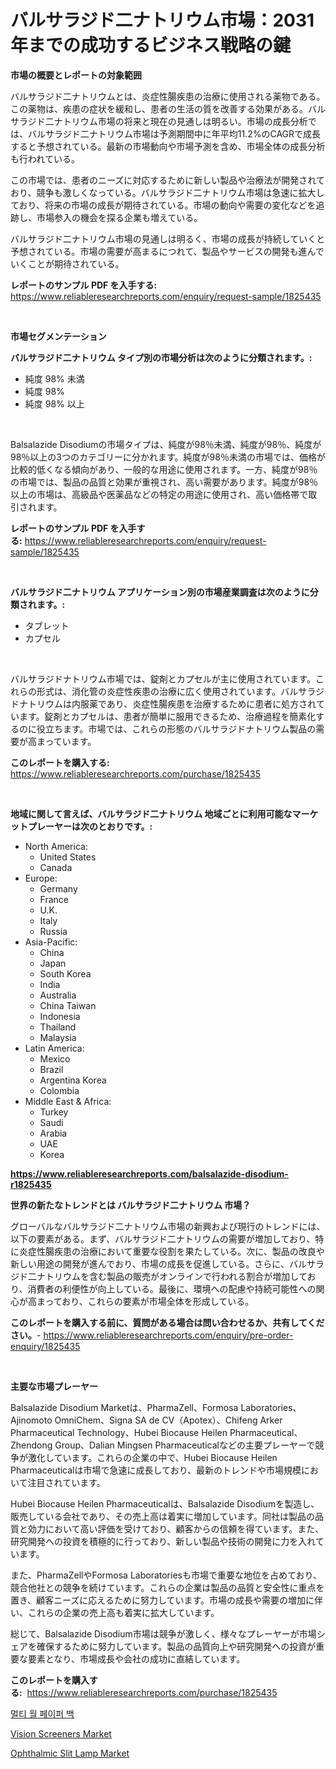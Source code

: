 <p><h1>バルサラジド二ナトリウム市場：2031年までの成功するビジネス戦略の鍵</h1></p><p><strong>市場の概要とレポートの対象範囲</strong></p>
<p><p>バルサラジド二ナトリウムとは、炎症性腸疾患の治療に使用される薬物である。この薬物は、疾患の症状を緩和し、患者の生活の質を改善する効果がある。バルサラジド二ナトリウム市場の将来と現在の見通しは明るい。市場の成長分析では、バルサラジド二ナトリウム市場は予測期間中に年平均11.2%のCAGRで成長すると予想されている。最新の市場動向や市場予測を含め、市場全体の成長分析も行われている。</p><p>この市場では、患者のニーズに対応するために新しい製品や治療法が開発されており、競争も激しくなっている。バルサラジド二ナトリウム市場は急速に拡大しており、将来の市場の成長が期待されている。市場の動向や需要の変化などを追跡し、市場参入の機会を探る企業も増えている。</p><p>バルサラジド二ナトリウム市場の見通しは明るく、市場の成長が持続していくと予想されている。市場の需要が高まるにつれて、製品やサービスの開発も進んでいくことが期待されている。</p></p>
<p><strong>レポートのサンプル PDF を入手する:</strong> <a href="https://www.reliableresearchreports.com/enquiry/request-sample/1825435">https://www.reliableresearchreports.com/enquiry/request-sample/1825435</a></p>
<p>&nbsp;</p>
<p><strong>市場セグメンテーション</strong></p>
<p><strong>バルサラジド二ナトリウム タイプ別の市場分析は次のように分類されます。:</strong></p>
<p><ul><li>純度 98% 未満</li><li>純度 98%</li><li>純度 98% 以上</li></ul></p>
<p>&nbsp;</p>
<p><p>Balsalazide Disodiumの市場タイプは、純度が98％未満、純度が98％、純度が98％以上の3つのカテゴリーに分かれます。純度が98％未満の市場では、価格が比較的低くなる傾向があり、一般的な用途に使用されます。一方、純度が98％の市場では、製品の品質と効果が重視され、高い需要があります。純度が98％以上の市場は、高級品や医薬品などの特定の用途に使用され、高い価格帯で取引されます。</p></p>
<p><strong>レポートのサンプル PDF を入手する:</strong>&nbsp;<a href="https://www.reliableresearchreports.com/enquiry/request-sample/1825435">https://www.reliableresearchreports.com/enquiry/request-sample/1825435</a></p>
<p>&nbsp;</p>
<p><strong> バルサラジド二ナトリウム アプリケーション別の市場産業調査は次のように分類されます。:</strong></p>
<p><ul><li>タブレット</li><li>カプセル</li></ul></p>
<p>&nbsp;</p>
<p><p>バルサラジドナトリウム市場では、錠剤とカプセルが主に使用されています。これらの形式は、消化管の炎症性疾患の治療に広く使用されています。バルサラジドナトリウムは内服薬であり、炎症性腸疾患を治療するために患者に処方されています。錠剤とカプセルは、患者が簡単に服用できるため、治療過程を簡素化するのに役立ちます。市場では、これらの形態のバルサラジドナトリウム製品の需要が高まっています。</p></p>
<p><strong>このレポートを購入する:</strong>&nbsp; <a href="https://www.reliableresearchreports.com/purchase/1825435">https://www.reliableresearchreports.com/purchase/1825435</a></p>
<p>&nbsp;</p>
<p><strong>地域に関して言えば、バルサラジド二ナトリウム 地域ごとに利用可能なマーケットプレーヤーは次のとおりです。:</strong></p>
<p><ul>
    <li>
        North America:
        <ul>
            <li>United States</li>
            <li>Canada</li>
        </ul>
    </li>
    <li>
        Europe:
        <ul>
            <li>Germany</li>
            <li>France</li>
            <li>U.K.</li>
            <li>Italy</li>
            <li>Russia</li>
        </ul>
    </li>
    <li>
        Asia-Pacific:
        <ul>
            <li>China</li>
            <li>Japan</li>
            <li>South Korea</li>
            <li>India</li>
            <li>Australia</li>
            <li>China Taiwan</li>
            <li>Indonesia</li>
            <li>Thailand</li>
            <li>Malaysia</li>
        </ul>
    </li>
    <li>
        Latin America:
        <ul>
            <li>Mexico</li>
            <li>Brazil</li>
            <li>Argentina Korea</li>
            <li>Colombia</li>
        </ul>
    </li>
    <li>
        Middle East & Africa:
        <ul>
            <li>Turkey</li>
            <li>Saudi</li>
            <li>Arabia</li>
            <li>UAE</li>
            <li>Korea</li>
        </ul>
    </li>
    </ul></p>
<p><strong><a href="https://www.reliableresearchreports.com/balsalazide-disodium-r1825435">https://www.reliableresearchreports.com/balsalazide-disodium-r1825435</a></strong>&nbsp;</p>
<p><strong>世界の新たなトレンドとは バルサラジド二ナトリウム 市場？</strong></p>
<p><p>グローバルなバルサラジド二ナトリウム市場の新興および現行のトレンドには、以下の要素がある。まず、バルサラジド二ナトリウムの需要が増加しており、特に炎症性腸疾患の治療において重要な役割を果たしている。次に、製品の改良や新しい用途の開発が進んでおり、市場の成長を促進している。さらに、バルサラジド二ナトリウムを含む製品の販売がオンラインで行われる割合が増加しており、消費者の利便性が向上している。最後に、環境への配慮や持続可能性への関心が高まっており、これらの要素が市場全体を形成している。</p></p>
<p><strong>このレポートを購入する前に、質問がある場合は問い合わせるか、共有してください。</strong>- <a href="https://www.reliableresearchreports.com/enquiry/pre-order-enquiry/1825435">https://www.reliableresearchreports.com/enquiry/pre-order-enquiry/1825435</a></p>
<p>&nbsp;</p>
<p><strong>主要な市場プレーヤー</strong></p>
<p><p>Balsalazide Disodium Marketは、PharmaZell、Formosa Laboratories、Ajinomoto OmniChem、Signa SA de CV（Apotex）、Chifeng Arker Pharmaceutical Technology、Hubei Biocause Heilen Pharmaceutical、Zhendong Group、Dalian Mingsen Pharmaceuticalなどの主要プレーヤーで競争が激化しています。これらの企業の中で、Hubei Biocause Heilen Pharmaceuticalは市場で急速に成長しており、最新のトレンドや市場規模において注目されています。</p><p>Hubei Biocause Heilen Pharmaceuticalは、Balsalazide Disodiumを製造し、販売している会社であり、その売上高は着実に増加しています。同社は製品の品質と効力において高い評価を受けており、顧客からの信頼を得ています。また、研究開発への投資を積極的に行っており、新しい製品や技術の開発に力を入れています。</p><p>また、PharmaZellやFormosa Laboratoriesも市場で重要な地位を占めており、競合他社との競争を続けています。これらの企業は製品の品質と安全性に重点を置き、顧客ニーズに応えるために努力しています。市場の成長や需要の増加に伴い、これらの企業の売上高も着実に拡大しています。</p><p>総じて、Balsalazide Disodium市場は競争が激しく、様々なプレーヤーが市場シェアを確保するために努力しています。製品の品質向上や研究開発への投資が重要な要素となり、市場成長や会社の成功に直結しています。</p></p>
<p><strong>このレポートを購入する:</strong>&nbsp;&nbsp;<a href="https://www.reliableresearchreports.com/purchase/1825435">https://www.reliableresearchreports.com/purchase/1825435</a></p>
<p><p><a href="https://github.com/lzuwsfreyoq70/Market-Research-Report-List-1/blob/main/218648329051.md">멀티 월 페이퍼 백</a></p><p><a href="https://carnation-joke-41f.notion.site/Vision-Screeners-Market-Insights-into-Market-CAGR-Market-Trends-and-Growth-Strategies-375c350a70a84daa816b62da0c3ee428">Vision Screeners Market</a></p><p><a href="https://extreme-scabiosa-c81.notion.site/Ophthalmic-Slit-Lamp-Market-Outlook-Industry-Overview-and-Forecast-2024-to-2031-f93d088935eb46cab4cb5e14a5c2f9c8">Ophthalmic Slit Lamp Market</a></p></p>